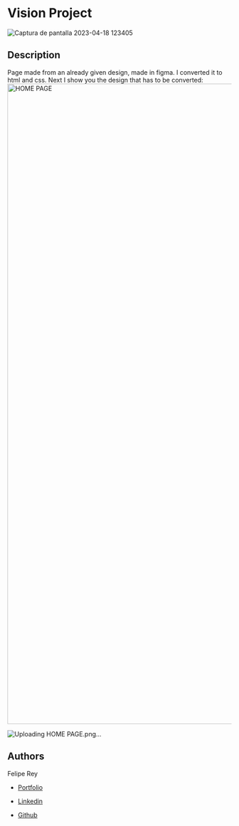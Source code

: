 # Vision Project

![Captura de pantalla 2023-04-18 123405](https://user-images.githubusercontent.com/110480389/232786797-c97eadcf-198a-4bba-89ea-f715165dcf60.png)

## Description
Page made from an already given design, made in figma. I converted it to html and css. Next I show you the design that has to be converted:
<img width="1440" alt="HOME PAGE" src="https://user-images.githubusercontent.com/110480389/232911685-bfe63449-6565-4f4b-9fe7-ed516edfdb19.png">

![Uploading HOME PAGE.png…]()

## Authors
    
 Felipe Rey

* [Portfolio](https://katherineoelsner.com/)

* [Linkedin](https://www.linkedin.com/in/felipe-r-408406250/)

* [Github](https://github.com/felipereyr)



